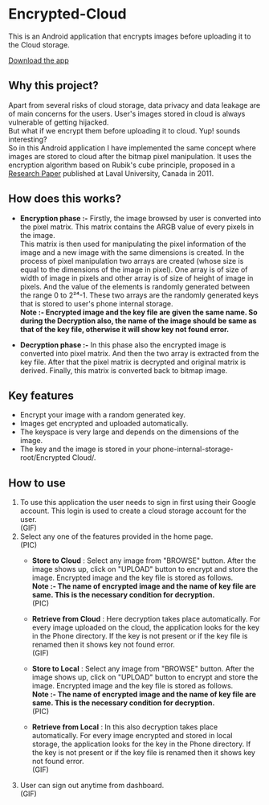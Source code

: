 # Encrypted-Cloud
This is an Android application that encrypts images before uploading it to the Cloud storage. 

<a href="https://drive.google.com/file/d/1LPEc36TpggjmICnPz6uzfYsHeIxn1VXG/view">Download the app</a>

## Why this project?
Apart from several risks of cloud storage, data privacy and data leakage are of main concerns for the users. User's images stored in cloud is always vulnerable of getting hijacked. </br> But what if we encrypt them before uploading it to cloud.
Yup! sounds interesting? </br>
So in this Android application I have implemented the same concept where images are stored to cloud after the bitmap pixel manipulation. It uses the encryption algorithm based on Rubik's cube principle, proposed in a <a href="https://drive.google.com/file/d/1eu9amz3MNaEH7ifmQtIPekiVcqyFcXbK/view">Research Paper</a> published at Laval University, Canada in 2011.


## How does this works?
* **Encryption phase :-**
Firstly, the image browsed by user is converted into the pixel matrix. This matrix contains the ARGB value of every pixels in the image. </br> This matrix is then used for manipulating the pixel information of the image and a new image with the same dimensions is created.
In the process of pixel manipulation two arrays are created (whose size is equal to the dimensions of the image in pixel). One array is of size of width of image in pixels and other array is of size of height of image in pixels. And the value of the elements is randomly generated between the range 0 to 2²⁴-1. These two arrays are the randomly generated keys that is stored to user's phone internal storage. </br>
**Note :- Encrypted image and the key file are given the same name. So during the Decryption also, the name of the image should be same as that of the key file, otherwise it will show key not found error.**

* **Decryption phase :-**
In this phase also the encrypted image is converted into pixel matrix. And then the two array is extracted from the key file. After that the pixel matrix is decrypted and original matrix is derived. Finally, this matrix is converted back to bitmap image.


## Key features
* Encrypt your image with a random generated key.
* Images get encrypted and uploaded automatically.
* The keyspace is very large and depends on the dimensions of the image.
* The key and the image is stored in your phone-internal-storage-root/Encrypted Cloud/.


## How to use
<ol>
<li>To use this application the user needs to sign in first using their Google account. This login is used to create a cloud storage account for the user. </br> (GIF)
</li>

<li>Select any one of the features provided in the home page. </br> (PIC)

* **Store to Cloud** : Select any image from "BROWSE" button. After the image shows up, click on "UPLOAD" button to encrypt and store the image. Encrypted image and the key file is stored as follows. </br> **Note :- The name of encrypted image and the name of key file are same. This is the necessary condition for decryption.** </br> (PIC)

* **Retrieve from Cloud** : Here decryption takes place automatically. For every image uploaded on the cloud, the application looks for the key in the Phone directory. If the key is not present or if the key file is renamed then it shows key not found error. </br> (GIF)

* **Store to Local** : Select any image from "BROWSE" button. After the image shows up, click on "UPLOAD" button to encrypt and store the image. Encrypted image and the key file is stored as follows. </br> **Note :- The name of encrypted image and the name of key file are same. This is the necessary condition for decryption.** </br> (PIC)

* **Retrieve from Local** : In this also decryption takes place automatically. For every image encrypted and stored in local storage, the application looks for the key in the Phone directory. If the key is not present or if the key file is renamed then it shows key not found error. </br> (GIF)
</li>
<li>User can sign out anytime from dashboard. </br> (GIF)
</li>
</ol>
